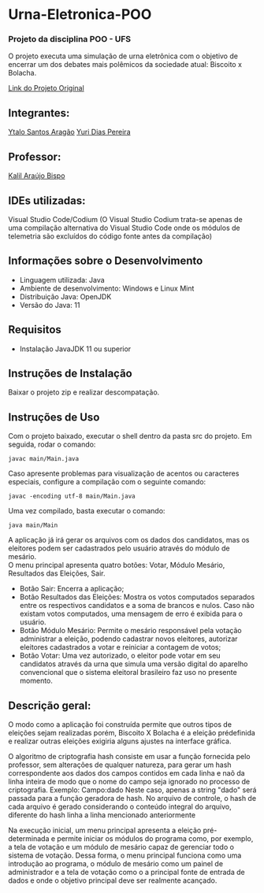 # Urna-Eletronica-POO

### Projeto da disciplina POO - UFS  
O projeto executa uma simulação de urna eletrônica com o objetivo de encerrar um dos debates mais polêmicos da sociedade atual: Biscoito x Bolacha.

[Link do Projeto Original](https://github.com/ytaloSA/Urna-Eletronica-POO)

## Integrantes:
[Ytalo Santos Aragão](https://github.com/ytaloSA)
[Yuri Dias Pereira](https://github.com/yuridiaspg)

## Professor:
[Kalil Araújo Bispo](https://github.com/kalilbispo)

## IDEs utilizadas:
Visual Studio Code/Codium (O Visual Studio Codium trata-se apenas de uma
compilação alternativa do Visual Studio Code onde os módulos de telemetria são excluídos do
código fonte antes da compilação)

## Informações sobre o Desenvolvimento
- Linguagem utilizada: Java
- Ambiente de desenvolvimento: Windows e Linux Mint
- Distribuição Java: OpenJDK
- Versão do Java: 11

## Requisitos
- Instalação JavaJDK 11 ou superior

## Instruções de Instalação
Baixar o projeto zip e realizar descompatação.

## Instruções de Uso
Com o projeto baixado, executar o shell dentro da pasta src do projeto. Em seguida, rodar o comando:  

`javac main/Main.java`

Caso apresente problemas para visualização de acentos ou caracteres especiais, configure a compilação com o seguinte comando:  

`javac -encoding utf-8 main/Main.java`  

Uma vez compilado, basta executar o comando:  

`java main/Main`

A aplicação já irá gerar os arquivos com os dados dos candidatos, mas os eleitores podem ser cadastrados pelo usuário através do módulo de mesário.  
O menu principal apresenta quatro botões: Votar, Módulo Mesário, Resultados das Eleições, Sair.

- Botão Sair: Encerra a aplicação;
- Botão Resultados das Eleições: Mostra os votos computados separados entre os respectivos candidatos e a soma de brancos e nulos. Caso não existam votos computados, uma mensagem de erro é exibida para o usuário.
- Botão Módulo Mesário: Permite o mesário responsável pela votação administrar a eleição, podendo cadastrar novos eleitores, autorizar eleitores cadastrados a votar e reiniciar a contagem de votos;
- Botão Votar: Uma vez autorizado, o eleitor pode votar em seu candidatos através da urna que simula uma versão digital do aparelho convencional que o sistema eleitoral brasileiro faz uso no presente momento.

## Descrição geral:
O modo como a aplicação foi construída permite que outros tipos de eleições sejam
realizadas porém, Biscoito X Bolacha é a eleição prédefinida e realizar outras eleições
exigiria alguns ajustes na interface gráfica.

O algoritmo de criptografia hash consiste em usar a função fornecida pelo professor, sem
alterações de qualquer natureza, para gerar um hash correspondente aos dados dos campos
contidos em cada linha e naõ da linha inteira de modo que o nome do campo seja ignorado no
processo de criptografia.
Exemplo:
    Campo:dado
    Neste caso, apenas a string "dado" será passada para a função geradora de hash.
No arquivo de controle, o hash de cada arquivo é gerado considerando o conteúdo integral do
arquivo, diferente do hash linha a linha mencionado anteriormente

Na execução inicial, um menu principal apresenta a eleição pré-determinada e permite iniciar
os módulos do programa como, por exemplo, a tela de votação e um módulo de mesário capaz de
gerenciar todo o sistema de votação. Dessa forma, o menu principal funciona como uma
introdução ao programa, o módulo de mesário como um painel de administrador e a tela de
votação como o a principal fonte de entrada de dados e onde o objetivo principal deve ser
realmente acançado.
